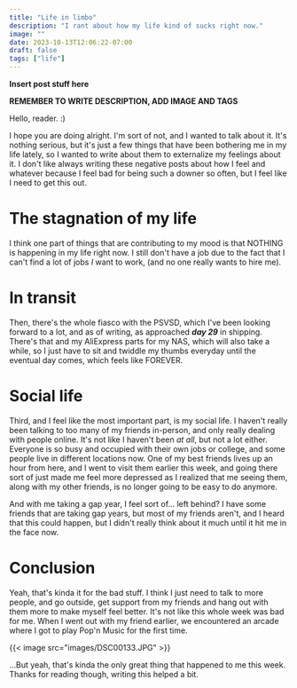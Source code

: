 ```yaml
---
title: "Life in limbo"
description: "I rant about how my life kind of sucks right now."
image: ""
date: 2023-10-13T12:06:22-07:00
draft: false
tags: ["life"]
---
```


**Insert post stuff here**

**REMEMBER TO WRITE DESCRIPTION, ADD IMAGE AND TAGS**

Hello, reader. :)

I hope you are doing alright. I'm sort of not, and I wanted to talk about it. It's nothing serious, but it's just a few things that have been bothering me in my life lately, so I wanted to write about them to externalize my feelings about it. I don't like always writing these negative posts about how I feel and whatever because I feel bad for being such a downer so often, but I feel like I need to get this out.

# The stagnation of my life

I think one part of things that are contributing to my mood is that NOTHING is happening in my life right now. I still don't have a job due to the fact that I can't find a lot of jobs *I* want to work, (and no one really wants to hire me).

# In transit

 Then, there's the whole fiasco with the PSVSD, which I've been looking forward to a lot, and as of writing, as approached ***day 29*** in shipping. There's that and my AliExpress parts for my NAS, which will also take a while, so I just have to sit and twiddle my thumbs everyday until the eventual day comes, which feels like FOREVER.

# Social life

Third, and I feel like the most important part, is my social life. I haven't really been talking to too many of my friends in-person, and only really dealing with people online. It's not like I haven't been *at all*, but not a lot either. Everyone is so busy and occupied with their own jobs or college, and some people live in different locations now. One of my best friends lives up an hour from here, and I went to visit them earlier this week, and going there sort of just made me feel more depressed as I realized that me seeing them, along with my other friends, is no longer going to be easy to do anymore. 

And with me taking a gap year, I feel sort of... left behind? I have some friends that are taking gap years, but most of my friends aren't, and I heard that this could happen, but I didn't really think about it much until it hit me in the face now.

# Conclusion

Yeah, that's kinda it for the bad stuff. I think I just need to talk to more people, and go outside, get support from my friends and hang out with them more to make myself feel better. It's not like this whole week was bad for me. When I went out with my friend earlier, we encountered an arcade where I got to play Pop'n Music for the first time.

{{< image src="images/DSC00133.JPG" >}}

...But yeah, that's kinda the only great thing that happened to me this week. Thanks for reading though, writing this helped a bit.